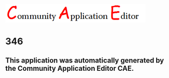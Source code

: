 ![CAE](https://github.com/GHProjectsTest/CAE-Deployment-Temp/blob/master/img/logo.png)  

346
===================


This application was automatically generated by the Community Application Editor CAE.  
---------------

